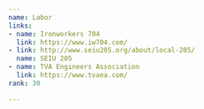 ```yaml
---
name: Labor
links:
- name: Ironworkers 704
  link: https://www.iw704.com/
- link: http://www.seiu205.org/about/local-205/
  name: SEIU 205
- name: TVA Engineers Association
  link: https://www.tvaea.com/
rank: 30

---
```

